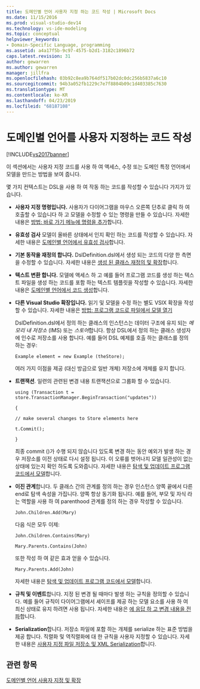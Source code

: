 ```yaml
---
title: 도메인별 언어 사용자 지정 하는 코드 작성 | Microsoft Docs
ms.date: 11/15/2016
ms.prod: visual-studio-dev14
ms.technology: vs-ide-modeling
ms.topic: conceptual
helpviewer_keywords:
- Domain-Specific Language, programming
ms.assetid: a4a17f5b-9c97-4575-b2d1-3182c1896b72
caps.latest.revision: 31
author: gewarren
ms.author: gewarren
manager: jillfra
ms.openlocfilehash: 03b92c8ea9b764df517b02dc0dc256b5837a6c10
ms.sourcegitcommit: 94b3a052fb1229c7e7f8804b09c1d403385c7630
ms.translationtype: MT
ms.contentlocale: ko-KR
ms.lasthandoff: 04/23/2019
ms.locfileid: "68187108"
---
```

# <a name="writing-code-to-customise-a-domain-specific-language"></a>도메인별 언어를 사용자 지정하는 코드 작성
[!INCLUDE[vs2017banner](../includes/vs2017banner.md)]

이 섹션에서는 사용자 지정 코드를 사용 하 여 액세스, 수정 또는 도메인 특정 언어에서 모델을 만드는 방법을 보여 줍니다.  
  
 몇 가지 컨텍스트는 DSL을 사용 하 여 작동 하는 코드를 작성할 수 있습니다 가지가 있습니다.  
  
- **사용자 지정 명령입니다.** 사용자가 다이어그램을 마우스 오른쪽 단추로 클릭 하 여 호출할 수 있습니다 하 고 모델을 수정할 수 있는 명령을 만들 수 있습니다. 자세한 내용은 [방법: 바로 가기 메뉴에 명령을 추가](../modeling/how-to-add-a-command-to-the-shortcut-menu.md)합니다.  
  
- **유효성 검사** 모델이 올바른 상태에서 인지 확인 하는 코드를 작성할 수 있습니다. 자세한 내용은 [도메인별 언어에서 유효성 검사](../modeling/validation-in-a-domain-specific-language.md)합니다.  
  
- **기본 동작을 재정의 합니다.** DslDefinition.dsl에서 생성 되는 코드의 다양 한 측면을 수정할 수 있습니다. 자세한 내용은 [생성 된 클래스 재정의 및 확장](../modeling/overriding-and-extending-the-generated-classes.md)합니다.  
  
- **텍스트 변환 합니다.** 모델에 액세스 하 고 예를 들어 프로그램 코드를 생성 하는 텍스트 파일을 생성 하는 코드를 포함 하는 텍스트 템플릿을 작성할 수 있습니다. 자세한 내용은 [도메인별 언어에서 코드 생성](../modeling/generating-code-from-a-domain-specific-language.md)합니다.  
  
- **다른 Visual Studio 확장입니다.** 읽기 및 모델을 수정 하는 별도 VSIX 확장을 작성할 수 있습니다. 자세한 내용은 [방법: 프로그램 코드로 파일에서 모델 열기](../modeling/how-to-open-a-model-from-file-in-program-code.md)  
  
  DslDefinition.dsl에서 정의 하는 클래스의 인스턴스는 데이터 구조에 유지 되는 *메모리 내 저장소* (IMS) 또는 *스토어*합니다. 항상 DSL에서 정의 하는 클래스 생성자에 인수로 저장소를 사용 합니다. 예를 들어 DSL 예제를 호출 하는 클래스를 정의 하는 경우:  
  
  `Example element = new Example (theStore);`  
  
  여러 가지 이점을 제공 (대신 방금으로 일반 개체) 저장소에 개체를 유지 합니다.  
  
- **트랜잭션**. 일련의 관련된 변경 내용 트랜잭션으로 그룹화 할 수 있습니다.  
  
   `using (Transaction t = store.TransactionManager.BeginTransaction("updates"))`  
  
   `{`  
  
   `// make several changes to Store elements here`  
  
   `t.Commit();`  
  
   `}`  
  
   최종 commit ()가 수행 되지 않습니다 있도록 변경 하는 동안 예외가 발생 하는 경우 저장소를 이전 상태로 다시 설정 됩니다. 이 오류를 벗어나지 모델 일관성이 없는 상태에 있는지 확인 하도록 도와줍니다. 자세한 내용은 [탐색 및 업데이트 프로그램 코드에서 모델](../modeling/navigating-and-updating-a-model-in-program-code.md)합니다.  
  
- **이진 관계**합니다. 두 클래스 간의 관계를 정의 하는 경우 인스턴스 양쪽 끝에서 다른 end로 탐색 속성을 가집니다. 양쪽 항상 동기화 됩니다. 예를 들어, 부모 및 자식 라는 역할을 사용 하 여 parenthood 관계를 정의 하는 경우 작성할 수 있습니다.  
  
   `John.Children.Add(Mary)`  
  
   다음 식은 모두 이제:  
  
   `John.Children.Contains(Mary)`  
  
   `Mary.Parents.Contains(John)`  
  
   또한 작성 하 여 같은 효과 얻을 수 있습니다.  
  
   `Mary.Parents.Add(John)`  
  
   자세한 내용은 [탐색 및 업데이트 프로그램 코드에서 모델](../modeling/navigating-and-updating-a-model-in-program-code.md)합니다.  
  
- **규칙 및 이벤트**합니다. 지정 된 변경 될 때마다 발생 하는 규칙을 정의할 수 있습니다. 예를 들어 규칙이 다이어그램에서 셰이프를 제공 하는 모델 요소를 사용 하 여 최신 상태로 유지 하려면 사용 됩니다. 자세한 내용은 [에 응답 하 고 변경 내용을 전파](../modeling/responding-to-and-propagating-changes.md)합니다.  
  
- **Serialization**합니다. 저장소 파일에 포함 하는 개체를 serialize 하는 표준 방법을 제공 합니다. 직렬화 및 역직렬화에 대 한 규칙을 사용자 지정할 수 있습니다. 자세한 내용은 [사용자 지정 파일 저장소 및 XML Serialization](../modeling/customizing-file-storage-and-xml-serialization.md)합니다.  
  
## <a name="see-also"></a>관련 항목  
 [도메인별 언어 사용자 지정 및 확장](../modeling/customizing-and-extending-a-domain-specific-language.md)
